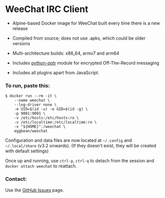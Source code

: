 WeeChat IRC Client
==================

* Alpine-based Docker image for WeeChat built every time there is a new release

* Compiled from source; does not use .apks, which could be older versions

* Multi-architecture builds: x86_64, armv7 and arm64

* Includes [python-potr](https://pypi.org/project/python-potr/) module for encrypted Off-The-Record
  messaging

* Includes all plugins apart from JavaScript.

### To run, paste this:

    $ docker run --rm -it \
        --name weechat \
        --log-driver none \
        -e UID=$(id -u) -e GID=$(id -g) \
        -p 9001:9001 \
        -v /etc/hosts:/etc/hosts:ro \
        -v /etc/localtime:/etc/localtime:ro \
        -v "${HOME}":/weechat \
        eggbean/weechat

Configuration and data files are now located at `~/.config` and `~/.local/share`
(v3.2 onwards). (If they doesn't exist, they will be created with default settings)

Once up and running, use ```ctrl-p```, ```ctrl-q``` to detach from the session and ```docker attach
weechat``` to reattach.

### Contact:

Use the [GitHub Issues](https://github.com/eggbean/docker-weechat/issues) page.
